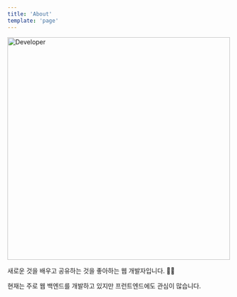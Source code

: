 ```yaml
---
title: 'About'
template: 'page'
---
```


<img src="/media/about.jpeg" alt="Developer" style="width: 500px;">

새로운 것을 배우고 공유하는 것을 좋아하는 웹 개발자입니다. 🙋‍♀️

현재는 주로 웹 백엔드를 개발하고 있지만 프런트엔드에도 관심이 많습니다.
